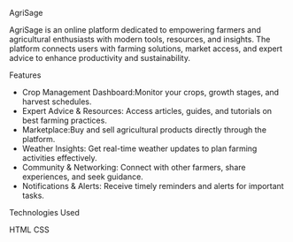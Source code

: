AgriSage

AgriSage is an online platform dedicated to empowering farmers and agricultural enthusiasts with modern tools, resources, and insights. The platform connects users with farming solutions, market access, and expert advice to enhance productivity and sustainability.

 Features

- Crop Management Dashboard:Monitor your crops, growth stages, and harvest schedules.  
- Expert Advice & Resources: Access articles, guides, and tutorials on best farming practices.  
- Marketplace:Buy and sell agricultural products directly through the platform.  
- Weather Insights: Get real-time weather updates to plan farming activities effectively.  
- Community & Networking: Connect with other farmers, share experiences, and seek guidance.  
- Notifications & Alerts: Receive timely reminders and alerts for important tasks.

Technologies Used

HTML
CSS


 
